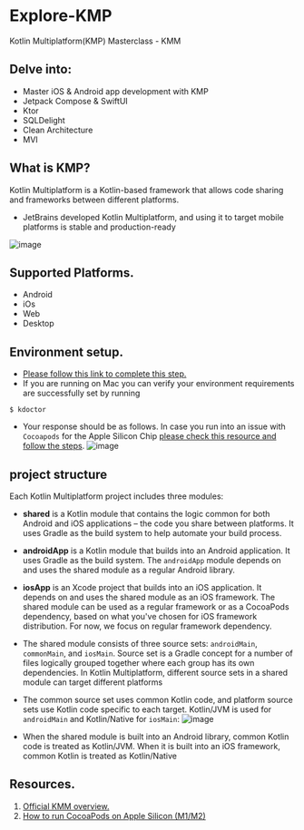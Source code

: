 # Explore-KMP
Kotlin Multiplatform(KMP) Masterclass - KMM

## Delve into:
- Master iOS &amp; Android app development with KMP
- Jetpack Compose &amp; SwiftUI
- Ktor
- SQLDelight
- Clean Architecture
- MVI

## What is KMP?
Kotlin Multiplatform is a Kotlin-based framework that allows code sharing and frameworks between different platforms.
- JetBrains developed Kotlin Multiplatform, and using it to target mobile platforms is stable and production-ready

![image](https://github.com/RocqJones/Explore-KMP/assets/32324500/6bd11c1b-9916-4f0c-b24c-42201602fdac)

## Supported Platforms.
- Android
- iOs
- Web
- Desktop

## Environment setup.
- [Please follow this link to complete this step.](https://www.jetbrains.com/help/kotlin-multiplatform-dev/multiplatform-setup.html)
-  If you are running on Mac you can verify your environment requirements are successfully set by running
```shell
$ kdoctor
```
- Your response should be as follows. In case you run into an issue with `Cocoapods` for the Apple Silicon Chip [please check this resource and follow the steps](https://stackoverflow.com/questions/64901180/how-to-run-cocoapods-on-apple-silicon-m1/66556339#66556339).
![image](https://github.com/RocqJones/Explore-KMP/assets/32324500/70c224c6-5636-4c8f-86cd-228171adacb6)

## project structure
Each Kotlin Multiplatform project includes three modules:
- **shared** is a Kotlin module that contains the logic common for both Android and iOS applications – the code you share between platforms. It uses Gradle as the build system to help automate your build process.
- **androidApp** is a Kotlin module that builds into an Android application. It uses Gradle as the build system. The `androidApp` module depends on and uses the shared module as a regular Android library.
- **iosApp** is an Xcode project that builds into an iOS application. It depends on and uses the shared module as an iOS framework. The shared module can be used as a regular framework or as a CocoaPods dependency, based on what you've chosen for iOS framework distribution. For now, we focus on regular framework dependency.

- The shared module consists of three source sets: `androidMain`, `commonMain`, and `iosMain`. Source set is a Gradle concept for a number of files logically grouped together where each group has its own dependencies. In Kotlin Multiplatform, different source sets in a shared module can target different platforms
- The common source set uses common Kotlin code, and platform source sets use Kotlin code specific to each target. Kotlin/JVM is used for `androidMain` and Kotlin/Native for `iosMain`:
![image](https://github.com/RocqJones/Explore-KMP/assets/32324500/b51713c6-9174-4ac2-8e73-59509d59fc5a)

- When the shared module is built into an Android library, common Kotlin code is treated as Kotlin/JVM. When it is built into an iOS framework, common Kotlin is treated as Kotlin/Native


## Resources.
1. [Official KMM overview.](https://kotlinlang.org/docs/multiplatform.html)
2. [How to run CocoaPods on Apple Silicon (M1/M2)](https://stackoverflow.com/questions/64901180/how-to-run-cocoapods-on-apple-silicon-m1/66556339#66556339)
